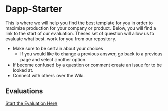 # Dapp-Starter

This is where we will help you find the best template for you in order to maximize production for your company or product. Below, you will find a link to the start of our evaluation. Theses set of question will allow us to evaluate what best. work for you from our repository. 

* Make sure to be certain about your choices
  - If you would like to change a previous answer, go back to a previous page and select another option.
* If become confused by a question or comment create an issue for to be looked at.
* Connect with others over the Wiki.

## Evaluations

[Start the Evaluation Here]()



